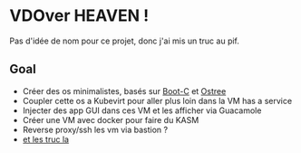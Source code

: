 # VDOver HEAVEN !

Pas d'idée de nom pour ce projet, donc j'ai mis un truc au pif.

## Goal

- Créer des os minimalistes, basés sur [Boot-C](https://www.twitch.tv/videos/2561518368) et [Ostree](https://github.com/ostreedev/ostree)
- Coupler cette os a Kubevirt pour aller plus loin dans la VM has a service
- Injecter des app GUI dans ces VM et les afficher via Guacamole
- Créer une VM avec docker pour faire du KASM
- Reverse proxy/ssh les vm via bastion ?
- [et les truc la](https://github.com/batleforc/weebo-si/issues/558)
